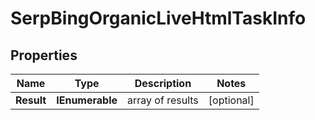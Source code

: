 # SerpBingOrganicLiveHtmlTaskInfo


## Properties

| Name | Type | Description | Notes |
|------------ | ------------- | ------------- | -------------|
**Result** | **IEnumerable<SerpBingOrganicLiveHtmlResultInfo>** | array of results |[optional]|